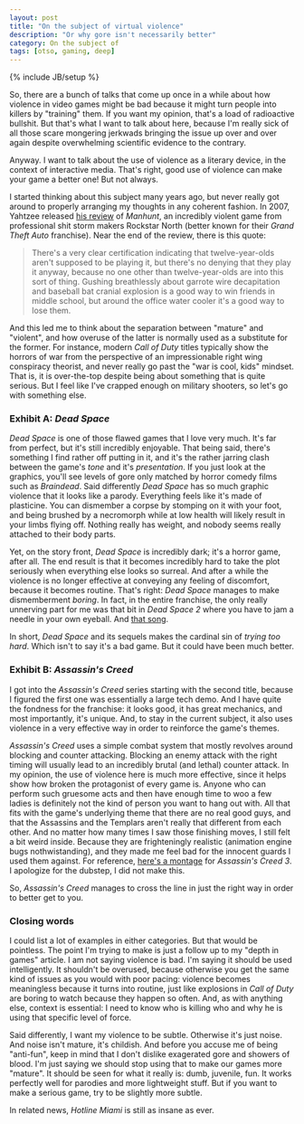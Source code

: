 ```yaml
---
layout: post
title: "On the subject of virtual violence"
description: "Or why gore isn't necessarily better"
category: On the subject of
tags: [otso, gaming, deep]
---
```

{% include JB/setup %}

So, there are a bunch of talks that come up once in a while about how violence in video games might be bad because it might turn people into killers by "training" them. If you want my opinion, that's a load of radioactive bullshit. But that's what I want to talk about here, because I'm really sick of all those scare mongering jerkwads bringing the issue up over and over again despite overwhelming scientific evidence to the contrary.

Anyway. I want to talk about the use of violence as a literary device, in the context of interactive media. That's right, good use of violence can make your game a better one! But not always.

<!-- more -->

I started thinking about this subject many years ago, but never really got around to properly arranging my thoughts in any coherent fashion. In 2007, Yahtzee released [his review](http://www.escapistmagazine.com/videos/view/zero-punctuation/6-Manhunt) of _Manhunt_, an incredibly violent game from professional shit storm makers Rockstar North (better known for their _Grand Theft Auto_ franchise). Near the end of the review, there is this quote:

> There's a very clear certification indicating that twelve-year-olds aren't supposed to be playing it, but there's no denying that they play it anyway, because no one other than twelve-year-olds are into this sort of thing. Gushing breathlessly about garrote wire decapitation and baseball bat cranial explosion is a good way to win friends in middle school, but around the office water cooler it's a good way to lose them.

And this led me to think about the separation between "mature" and "violent", and how overuse of the latter is normally used as a substitute for the former. For instance, modern _Call of Duty_ titles typically show the horrors of war from the perspective of an impressionable right wing conspiracy theorist, and never really go past the "war is cool, kids" mindset. That is, it is over-the-top despite being about something that is quite serious. But I feel like I've crapped enough on military shooters, so let's go with something else.

### Exhibit A: _Dead Space_

_Dead Space_ is one of those flawed games that I love very much. It's far from perfect, but it's still incredibly enjoyable. That being said, there's something I find rather off putting in it, and it's the rather jarring clash between the game's _tone_ and it's _presentation_. If you just look at the graphics, you'll see levels of gore only matched by horror comedy films such as _Braindead_. Said differently _Dead Space_ has so much graphic violence that it looks like a parody. Everything feels like it's made of plasticine. You can dismember a corpse by stomping on it with your foot, and being brushed by a necromorph while at low health will likely result in your limbs flying off. Nothing really has weight, and nobody seems really attached to their body parts. 

Yet, on the story front, _Dead Space_ is incredibly dark; it's a horror game, after all. The end result is that it becomes incredibly hard to take the plot seriously when everything else looks so surreal. And after a while the violence is no longer effective at conveying any feeling of discomfort, because it becomes routine. That's right: _Dead Space_ manages to make dismemberment _boring_. In fact, in the entire franchise, the only really unnerving part for me was that bit in _Dead Space 2_ where you have to jam a needle in your own eyeball. And [that song](http://www.youtube.com/watch?v=jRXQsQKGqIU).

In short, _Dead Space_ and its sequels makes the cardinal sin of _trying too hard_. Which isn't to say it's a bad game. But it could have been much better.

### Exhibit B: _Assassin's Creed_

I got into the _Assassin's Creed_ series starting with the second title, because I figured the first one was essentially a large tech demo. And I have quite the fondness for the franchise: it looks good, it has great mechanics, and most importantly, it's unique. And, to stay in the current subject, it also uses violence in a very effective way in order to reinforce the game's themes.

_Assassin's Creed_ uses a simple combat system that mostly revolves around blocking and counter attacking. Blocking an enemy attack with the right timing will usually lead to an incredibly brutal (and lethal) counter attack. In my opinion, the use of violence here is much more effective, since it helps show how broken the protagonist of every game is. Anyone who can perform such gruesome acts and then have enough time to woo a few ladies is definitely not the kind of person you want to hang out with. All that fits with the game's underlying theme that there are no real good guys, and that the Assassins and the Templars aren't really that different from each other. And no matter how many times I saw those finishing moves, I still felt a bit weird inside. Because they are frighteningly realistic (animation engine bugs nothwistanding), and they made me feel bad for the innocent guards I used them against. For reference, [here's a montage](http://www.youtube.com/watch?v=v662VSyyKlY) for _Assassin's Creed 3_. I apologize for the dubstep, I did not make this.

So, _Assassin's Creed_ manages to cross the line in just the right way in order to better get to you.

### Closing words

I could list a lot of examples in either categories. But that would be pointless. The point I'm trying to make is just a follow up to my "depth in games" article. I am not saying violence is bad. I'm saying it should be used intelligently. It shouldn't be overused, because otherwise you get the same kind of issues as you would with poor pacing: violence becomes meaningless because it turns into routine, just like explosions in _Call of Duty_ are boring to watch because they happen so often. And, as with anything else, context is essential: I need to know who is killing who and why he is using that specific level of force.

Said differently, I want my violence to be subtle. Otherwise it's just noise. And noise isn't mature, it's childish. And before you accuse me of being "anti-fun", keep in mind that I don't dislike exagerated gore and showers of blood. I'm just saying we should stop using that to make our games more "mature". It should be seen for what it really is: dumb, juvenile, fun. It works perfectly well for parodies and more lightweight stuff. But if you want to make a serious game, try to be slightly more subtle.

In related news, _Hotline Miami_ is still as insane as ever.